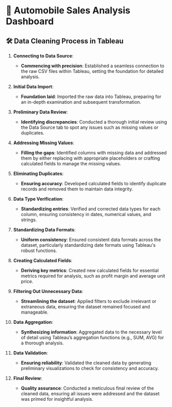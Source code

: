 # 🚗 Automobile Sales Analysis Dashboard

## 🛠️ Data Cleaning Process in Tableau

1. **Connecting to Data Source**:
   - **Commencing with precision**: Established a seamless connection to the raw CSV files within Tableau, setting the foundation for detailed analysis.

2. **Initial Data Import**:
   - **Foundation laid**: Imported the raw data into Tableau, preparing for an in-depth examination and subsequent transformation.

3. **Preliminary Data Review**:
   - **Identifying discrepancies**: Conducted a thorough initial review using the Data Source tab to spot any issues such as missing values or duplicates.

4. **Addressing Missing Values**:
   - **Filling the gaps**: Identified columns with missing data and addressed them by either replacing with appropriate placeholders or crafting calculated fields to manage the missing values.

5. **Eliminating Duplicates**:
   - **Ensuring accuracy**: Developed calculated fields to identify duplicate records and removed them to maintain data integrity.

6. **Data Type Verification**:
   - **Standardizing entries**: Verified and corrected data types for each column, ensuring consistency in dates, numerical values, and strings.

7. **Standardizing Data Formats**:
   - **Uniform consistency**: Ensured consistent data formats across the dataset, particularly standardizing date formats using Tableau's robust functions.

8. **Creating Calculated Fields**:
   - **Deriving key metrics**: Created new calculated fields for essential metrics required for analysis, such as profit margin and average unit price.

9. **Filtering Out Unnecessary Data**:
    - **Streamlining the dataset**: Applied filters to exclude irrelevant or extraneous data, ensuring the dataset remained focused and manageable.

10. **Data Aggregation**:
    - **Synthesizing information**: Aggregated data to the necessary level of detail using Tableau’s aggregation functions (e.g., SUM, AVG) for a thorough analysis.

12. **Data Validation**:
    - **Ensuring reliability**: Validated the cleaned data by generating preliminary visualizations to check for consistency and accuracy.

13. **Final Review**:
    - **Quality assurance**: Conducted a meticulous final review of the cleaned data, ensuring all issues were addressed and the dataset was primed for insightful analysis.
```
